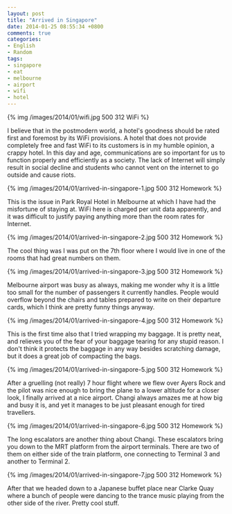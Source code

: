 ```yaml
---
layout: post
title: "Arrived in Singapore"
date: 2014-01-25 08:55:34 +0800
comments: true
categories: 
- English
- Random
tags:
- singapore
- eat
- melbourne
- airport
- wifi
- hotel
---
```


{% img /images/2014/01/wifi.jpg 500 312 WiFi %}

I believe that in the postmodern world, a hotel's goodness should be rated first and foremost by its WiFi provisions. A hotel that does not provide completely free and fast WiFi to its customers is in my humble opinion, a crappy hotel. In this day and age, communications are so important for us to function properly and efficiently as a society. The lack of Internet will simply result in social decline and students who cannot vent on the internet to go outside and cause riots.
<!--more-->

{% img /images/2014/01/arrived-in-singapore-1.jpg 500 312 Homework %}

This is the issue in Park Royal Hotel in Melbourne at which I have had the misfortune of staying at. WiFi here is charged per unit data apparently, and it was difficult to justify paying anything more than the room rates for Internet.

{% img /images/2014/01/arrived-in-singapore-2.jpg 500 312 Homework %}

The cool thing was I was put on the 7th floor where I would live in one of the rooms that had great numbers on them.

{% img /images/2014/01/arrived-in-singapore-3.jpg 500 312 Homework %}

Melbourne airport was busy as always, making me wonder why it is a little too small for the number of passengers it currently handles. People would overflow beyond the chairs and tables prepared to write on their departure cards, which I think are pretty funny things anyway.

{% img /images/2014/01/arrived-in-singapore-4.jpg 500 312 Homework %}

This is the first time also that I tried wrapping my baggage. It is pretty neat, and relieves you of the fear of your baggage tearing for any stupid reason. I don't think it protects the baggage in any way besides scratching damage, but it does a great job of compacting the bags.

{% img /images/2014/01/arrived-in-singapore-5.jpg 500 312 Homework %}

After a gruelling (not really) 7 hour flight where we flew over Ayers Rock and the pilot was nice enough to bring the plane to a lower altitude for a closer look, I finally arrived at a nice airport. Changi always amazes me at how big and busy it is, and yet it manages to be just pleasant enough for tired travellers.

{% img /images/2014/01/arrived-in-singapore-6.jpg 500 312 Homework %}

The long escalators are another thing about Changi. These escalators bring you down to the MRT platform from the airport terminals. There are two of them on either side of the train platform, one connecting to Terminal 3 and another to Terminal 2.

{% img /images/2014/01/arrived-in-singapore-7.jpg 500 312 Homework %}

After that we headed down to a Japanese buffet place near Clarke Quay where a bunch of people were dancing to the trance music playing from the other side of the river. Pretty cool stuff.
